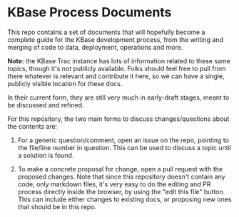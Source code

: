 # KBase Process Documents

This repo contains a set of documents that will hopefully become a complete
guide for the KBase development process, from the writing and merging of code
to data, deployment, operations and more.

**Note:** the KBase Trac instance has lots of information related to these same topics, though it's not publicly available.  Folks should feel free to pull from there whatever is relevant and contribute it here, so we can have a single, publicly visible location for these docs.

In their current form, they are still very much in early-draft stages, meant to
be discussed and refined.

For this repository, the two main forms to discuss changes/questions about the
contents are:

1. For a generic question/comment, open an issue on the repo, pointing to the
   file/line number in question. This can be used to discuss a topic until a
   solution is found.

1. To make a concrete proposal for change, open a pull request with the
   proposed changes. Note that since this repository doesn't contain any code,
   only markdown files, it's very easy to do the editing and PR process
   directly inside the browser, by using the "edit this file" button.  This can include either changes to existing docs, or proposing new ones that should be in this repo.
